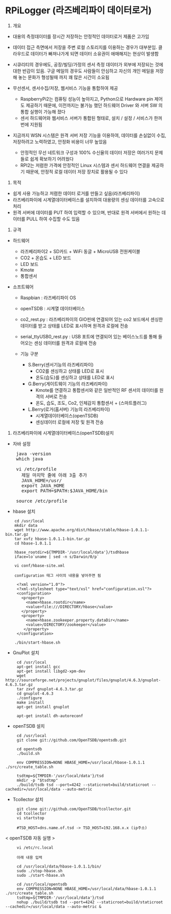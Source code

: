 # RPiLogger (라즈베리파이 데이터로거)

1. 개요
  - 대용의 측정데이터를 장시간 저장하는 안정적인 데이터로거 제품은 고가임
  - 데이터 접근 측면에서 저장을 주변 로컬 스토리지를 이용하는 경우가 대부분임. 클라우드로 데이터가 빠져나가게 되면 데이터 소유권이 애매해지는 현상이 발생함
  - 시큐리티의 경우에도, 공장/빌딩/가정의 센서 측정 데이터가 외부에 저장되는 것에 대한 반감이 있음. 구글 메일의 경우도 사람들이 안심하고 자신의 개인 메일을 저장해 놓는 문화가 형성될때 까지 꽤 많은 시간이 소요됨
  - 무선센서, 센서수집/저장, 웹서비스 기능을 통합하여 제공
    - RaspberryPi2는 컴퓨팅 성능이 높아지고, Python으로 Hardware pin 제어도 제공하기 때문에, 이전까지는 불가능 했던 하드웨어 Driver 와 서버 SW 의 통합 실행이 가능해 졌다
    - 센서 하드웨어와 웹서비스 서버가 통합된 형태로, 설치 / 설정 / 서비스가 한꺼번에 지원됨

  - 지금까지 WSN 시스템은 원격 서버 저장 기능을 이용하여, 데이터를 손실없이 수집, 저장하려고 노력하였고, 안정화 비용이 너무 높았음
    - 안정적인 무선 네트워크 구성과 100% 수신율의 데이터 저장은 여러가지 문제들로 쉽게 확보하기 어려웠다
    - RPI2는 저렴한 가격에 안정적인 Linux 시스템과 센서 하드웨어 연결을 제공하기 때문에, 안정적 로컬 데이터 저장 장치로 활용될 수 있다
    
1. 목적
  - 쉽게 사용 가능하고 저렴한 데이터 로거를 만들고 싶음(라즈베리파이)
  - 라즈베리파이에 시계열데이터베이스를 설치하여 대용량의 센싱 데이터를 고속으로 처리
  - 원격 서버에 데이터를 PUT 하여 입력할 수 있으며, 반대로 원격 서버에서 원하는 데이터를 PULL 하여 수집할 수도 있음

1. 규격
  - 하드웨어
    - 라즈베리파이2 + SD카드 + WiFi 동글 + MicroUSB 전원케이블
    - CO2 + 온습도 + LED 보드
    - LED 보드
    - Kmote
    - 통합센서
    
  - 소프트웨어
    - Raspbian : 라즈베리파이 OS
    - openTSDB : 시계열 데이터베이스
    - co2_rest.py : 라즈베리파이의 GIO핀에 연결되어 있는 co2 보드에서 센싱한 데이터를 받고 상태를 LED로 표시하며 원격과 로컬에 전송
    - serial_ttyUSB0_rest.py : USB 포트에 연결되어 있는 베이스노드를 통해 들어오는 센싱 데이터를 원격과 로컬에 전송

    - 기능 구분
      - S.Berry(센서기능의 라즈베리파이)
        -  CO2를 센싱하고 상태를 LED로 표시
        -  온도(습도)를 센싱하고 상태를 LED로 표시
      - G.Berry(게이트웨이 기능의 라즈베리파이)
        - Kmote를 연결하고 통합센서와 같은 일반적인 RF 센서의 데이터를 원격의 서버로 전송
        - 온도, 습도, 조도, Co2, 인체감지 통합센서 + (스마트플러그)
      - L.Berry(로거(홈서버) 기능의 라즈베리파이)
        - 시계열데이터베이스(openTSDB)
        - 센싱데이터 로컬에 저장 및 원격 전송

1. 라즈베리파이에 시계열데이터베이스(openTSDB)설치

- 자바 설정
<pre>
    java -version
    which java

    vi /etc/profile
      제일 마지막 줄에 아래 3출 추가
      JAVA_HOME=/usr/
      export JAVA_HOME
      export PATH=$PATH:$JAVA_HOME/bin

    source /etc/profile
</pre>

  - hbase 설치
```
    cd /usr/local
    mkdir data
    wget http://www.apache.org/dist/hbase/stable/hbase-1.0.1.1-bin.tar.gz
    tar xvfz hbase-1.0.1.1-bin.tar.gz
    cd hbase-1.0.1.1

    hbase_rootdir=${TMPDIR-'/usr/local/data'}/tsdhbase
    iface=lo`uname | sed -n s/Darwin/0/p`

    vi conf/hbase-site.xml
    
    configuration 태그 사이의 내용을 넣어주면 됨
    
     <?xml version="1.0"?>
     <?xml-stylesheet type="text/xsl" href="configuration.xsl"?>
     <configuration>
       <property>
         <name>hbase.rootdir</name>
         <value>file:///DIRECTORY/hbase</value>
       </property>
       <property>
         <name>hbase.zookeeper.property.dataDir</name>
         <value>/DIRECTORY/zookeeper</value>
        </property>
     </configuration>
```

```
    ./bin/start-hbase.sh
```

  - GnuPlot 설치
```
     cd /usr/local
     apt-get install gcc
     apt-get install libgd2-xpm-dev
     wget http://sourceforge.net/projects/gnuplot/files/gnuplot/4.6.3/gnuplot-4.6.3.tar.gz
     tar zxvf gnuplot-4.6.3.tar.gz
     cd gnuplot-4.6.3
     ./configure
     make install
     apt-get install gnuplot

     apt-get install dh-autoreconf
```

  - openTSDB 설치
```
     cd /usr/local
     git clone git://github.com/OpenTSDB/opentsdb.git

     cd opentsdb
     ./build.sh

     env COMPRESSION=NONE HBASE_HOME=/usr/local/hbase-1.0.1.1 ./src/create_table.sh

     tsdtmp=${TMPDIR-'/usr/local/data'}/tsd
     mkdir -p "$tsdtmp"
     ./build/tsdb tsd --port=4242 --staticroot=build/staticroot --cachedir=/usr/local/data --auto-metric
```

  - Tcollector 설치
```
     git clone git://github.com/OpenTSDB/tcollector.git
     cd tcollector
     vi startstop

     #TSD_HOST=dns.name.of.tsd -> TSD_HOST=192.168.x.x (ip주소)
```

< openTSDB 자동 실행 >

```
     vi /etc/rc.local

     아래 내용 입력

     cd /usr/local/data/hbase-1.0.1.1/bin/
     sudo ./stop-hbase.sh
     sudo ./start-hbase.sh

     cd /usr/local/opentsdb
     env COMPRESSION=NONE HBASE_HOME=/usr/local/data/hbase-1.0.1.1 ./src/create_table.sh
     tsdtmp=${TMPDIR-'/usr/local/data'}/tsd
     nohup ./build/tsdb tsd --port=4242 --staticroot=build/staticroot --cachedir=/usr/local/data --auto-metric &

```

